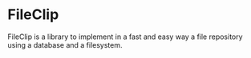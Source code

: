 FileClip
========

FileClip is a library to implement in a fast and easy way a file repository using a database and a filesystem.
